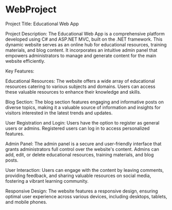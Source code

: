 # WebProject
Project Title: Educational Web App

Project Description:
The Educational Web App is a comprehensive platform developed using C# and ASP.NET MVC, built on the .NET framework. This dynamic website serves as an online hub for educational resources, training materials, and blog content. It incorporates an intuitive admin panel that empowers administrators to manage and generate content for the main website efficiently.

Key Features:

Educational Resources: The website offers a wide array of educational resources catering to various subjects and domains. Users can access these valuable resources to enhance their knowledge and skills.

Blog Section: The blog section features engaging and informative posts on diverse topics, making it a valuable source of information and insights for visitors interested in the latest trends and updates.

User Registration and Login: Users have the option to register as general users or admins. Registered users can log in to access personalized features.

Admin Panel: The admin panel is a secure and user-friendly interface that grants administrators full control over the website's content. Admins can add, edit, or delete educational resources, training materials, and blog posts.

User Interaction: Users can engage with the content by leaving comments, providing feedback, and sharing valuable resources on social media, fostering a vibrant learning community.

Responsive Design: The website features a responsive design, ensuring optimal user experience across various devices, including desktops, tablets, and mobile phones.
